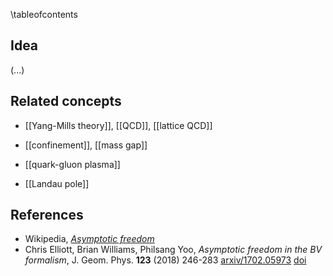 
\tableofcontents

## Idea

(...)

## Related concepts

* [[Yang-Mills theory]], [[QCD]], [[lattice QCD]]

* [[confinement]], [[mass gap]]

* [[quark-gluon plasma]]

* [[Landau pole]]

## References

* Wikipedia, _[Asymptotic freedom](http://en.wikipedia.org/wiki/Asymptotic_freedom)_
* Chris Elliott, Brian Williams, Philsang Yoo, _Asymptotic freedom in the BV formalism_, J. Geom. Phys. __123__ (2018)  246-283 [arxiv/1702.05973](https://arxiv.org/abs/1702.05973) [doi](https://doi.org/10.1016/j.geomphys.2017.08.009)
